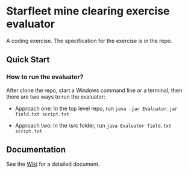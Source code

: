# Starfleet mine clearing exercise evaluator
A coding exercise. The specification for the exercise is in the repo. 

## Quick Start
### How to run the evaluator?

After clone the repo, start a Windows command line or a terminal, then there are two ways to run the evaluator:

* Approach one: In the top level repo, run
`java -jar Evaluator.jar field.txt script.txt`

* Approach two: In the \src folder, run
`java Evaluator field.txt script.txt`

## Documentation
See the [Wiki](https://github.com/jx5c/mine-clearing-evaluator/wiki) for a detailed document. 
